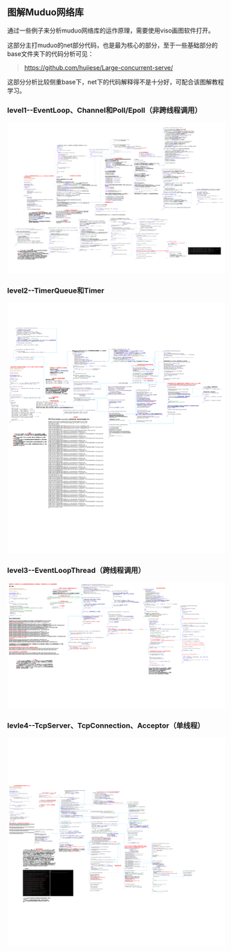 ## 图解Muduo网络库

通过一些例子来分析muduo网络库的运作原理，需要使用viso画图软件打开。

这部分主打muduo的net部分代码，也是最为核心的部分，至于一些基础部分的base文件夹下的代码分析可见：

> https://github.com/hujiese/Large-concurrent-serve/

这部分分析比较侧重base下，net下的代码解释得不是十分好，可配合该图解教程学习。

### level1--EventLoop、Channel和Poll/Epoll（非跨线程调用）

![](level1/EventLoop_Channel_EPoller_Poller.svg)

### level2--TimerQueue和Timer

![](level2/TimerQueue.svg)

### level3--EventLoopThread（跨线程调用）

![](level3/EventLoopThread.svg)

### levle4--TcpServer、TcpConnection、Acceptor（单线程）

![](level4/TcpServer_TcpConnection_Acceptor.svg)